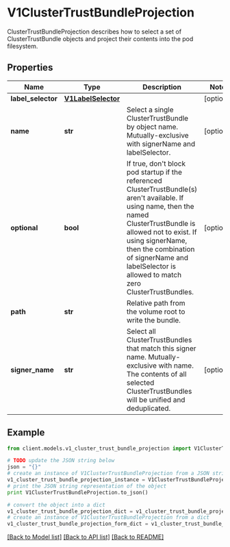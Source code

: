 # V1ClusterTrustBundleProjection

ClusterTrustBundleProjection describes how to select a set of ClusterTrustBundle objects and project their contents into the pod filesystem.

## Properties
Name | Type | Description | Notes
------------ | ------------- | ------------- | -------------
**label_selector** | [**V1LabelSelector**](V1LabelSelector.md) |  | [optional] 
**name** | **str** | Select a single ClusterTrustBundle by object name.  Mutually-exclusive with signerName and labelSelector. | [optional] 
**optional** | **bool** | If true, don&#39;t block pod startup if the referenced ClusterTrustBundle(s) aren&#39;t available.  If using name, then the named ClusterTrustBundle is allowed not to exist.  If using signerName, then the combination of signerName and labelSelector is allowed to match zero ClusterTrustBundles. | [optional] 
**path** | **str** | Relative path from the volume root to write the bundle. | 
**signer_name** | **str** | Select all ClusterTrustBundles that match this signer name. Mutually-exclusive with name.  The contents of all selected ClusterTrustBundles will be unified and deduplicated. | [optional] 

## Example

```python
from client.models.v1_cluster_trust_bundle_projection import V1ClusterTrustBundleProjection

# TODO update the JSON string below
json = "{}"
# create an instance of V1ClusterTrustBundleProjection from a JSON string
v1_cluster_trust_bundle_projection_instance = V1ClusterTrustBundleProjection.from_json(json)
# print the JSON string representation of the object
print V1ClusterTrustBundleProjection.to_json()

# convert the object into a dict
v1_cluster_trust_bundle_projection_dict = v1_cluster_trust_bundle_projection_instance.to_dict()
# create an instance of V1ClusterTrustBundleProjection from a dict
v1_cluster_trust_bundle_projection_form_dict = v1_cluster_trust_bundle_projection.from_dict(v1_cluster_trust_bundle_projection_dict)
```
[[Back to Model list]](../README.md#documentation-for-models) [[Back to API list]](../README.md#documentation-for-api-endpoints) [[Back to README]](../README.md)


